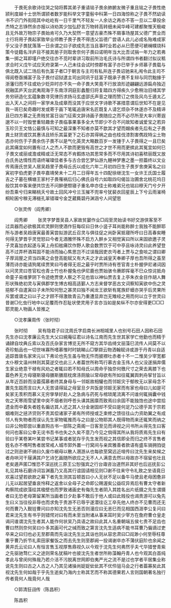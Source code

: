 <!-- { "loadSidebar": true } -->
　　于畏死余歌诗往哭之恸将葬其弟子重请铭子畏余肺腑友微子重且铭之子畏性绝颕利度越十士世所谓颕者数岁能科举文字童髫中科第一日四海惊称之子畏不然幼读书不识门外街陌其中屹屹有一日千里气不轻友一人余访之再亦不答一旦以二章投余杰特之志铮然余亦报以诗劝其少加弘舒言万物转高转细未闻华峰可建都聚惟天极峻且无外故万物宗子畏始肯可久乃大契然一意望古豪杰殊不屑事场屋其父德广贾业而士行将用子畏起家致举业师教子畏子畏不得违父旨德广尝语人此儿必成名殆难成家乎父没子畏犹落落一日余谓之曰子欲成先志当且事时业若必从巳愿便可褫襕幞烧科策今徒籍名泮庐目不接其册子则取舍奈何子畏曰诺明年当大比吾试捐一年力之若弗集一掷之耳即墐户绝交往亦不觅时辈讲习取前所治毛氏诗与所谓四书者翻讨拟议秪求合时义戊午试应天府录第一人己未往会试时傍郡有富子亦巳举于乡师慕子畏载与俱北既入试二场后有仇富子者□于朝言与主司有私并连子畏诏驰来礼闱令此主司不得阅卷亟捕富子及子畏付诏狱逮主司出同讯于廷富子既承子畏不复辩与同罚黜掾于浙藩归而不往或劝少贬异时亦不失一命子畏大笑竟不行放浪形迹翩翩远游扁舟独迈祝融匡庐天台武夷观海于东南浮洞庭彭蠡蹔归将复踏四方得疾久少愈稍治旧绪其学务穷研造化玄蕴象数寻究律历求扬马玄虚邵氏声音之理而赞订之傍及风鸟壬遁太乙出入天人之间将一家学未及成章而没其于应世文字诗歌不甚措意谓后世知不在是见我一斑巳矣奇趣时发或寄于画下笔辄追唐宋名匠既复人请乞烦杂不休遂亦不及精谛且巳四方慕之无贵贱贫富日诣门征索文辞诗画子畏随应之而不必尽所至大率兴寄遐邈不以一时毁誉重轻趣舍子畏临事果事多全大节即少不合不问故知者诚爱宝之若异玉珍贝王文恪公最慎与可知之最深重不知者亦莫不歆其才望而媢疾者先后有之子畏粪土财货或饮其惠讳且矫乐其菑更下之石亦其得祸之由也桂伐漆割害儁戕特尘土物态亦何伤于子畏余伤子畏不以是气化英灵大略数百岁一发锺于人子畏得之一且巳矣此其痛宜如何置有过人之杰人不歆而更毁有高世之才世不用而更摈此其冤宜如何巳子畏文或丽或澹或精或泛无常态不肯鍜炼功其思常多而不尽用其诗初喜秾丽既又放白氏务达情性而语终璀璨佳者多与古合尝乞梦仙游九鲤神梦惠之墨一担葢终以文业传焉唐氏世吴人居吴趋里子畏母丘氏以成化六年二月初四日生子畏岁舍庚寅名之曰寅初字伯虎更子畏卒嘉靖癸未十二月二日得年五十四配徐继沈生一女许王氏国士履吉之子墓在横塘王家村子畏罹祸后归心佛氏自号六如取四句偈旨治圃舍北桃花坞日般饮其中客来便共饮去不问醉便颓寝子重名申亦佳士称难弟兄也铭曰穆天门兮夕开纷吾乘兮归来睇桃夭兮故土回风冲兮兰玉摧不兜率兮犹裴衣回星辰上下兮云雨漼椅桐轮囷兮稼无滞穟孔翠错璨兮金芝葳蕤碧丹渊涵兮人间望思 

　　○张灵传（阎秀卿） 

　　阎秀卿 
　　张灵字梦晋吴县人家故贫窭作业□阎至灵始读书好交游侠客至不过具器而必欲极其欢灵醉则使酒作狂每叹曰日休小竖子耳尚能称醉士我独不能醉耶所与游者吴趋唐寅最善寅尝拟游武丘召灵与俱往促之尚卧寅抵寝所呼曰日高春矣睡何得无梦晋乎灵觉怒曰今者无酒雅怀殊不启方入醉乡又相觉寅曰所以来固欲邀子灵子灵喜加衣起遂与寅上舟扣舷痛饮作野人歌会数贾饮于可中亭且咏诗灵曰此养望登高不过弄杯酒耳固不能诗而抽心焦思岂不过误哉因吏衣丏者上贾与之食啖之谓曰卿子厚润屋之资当四美之会登高能赋又有大夫之才此诚皇天奉卿子厚也吾所得之虽至薄而诗亦能请狗尾续贾笑曰丏者得无诳之最乎时贾所诗有苍官青士朴握伊尼诸词因以问灵灵曰苍官松也青士竹也朴握兔也伊尼鹿也贾始骇令赓即挥毫不巳众惊诧抵舟命童子易维萝阴下令迹绝贾使人察之不见也皆以神仙贾去复上亭朱衣金目作胡人舞形状殊绝初灵与寅俱郡学生博古相高适鄞人方志来督学恶古文词察知寅欲中伤之灵挹郁不自遣寅曰子未所知何愁之甚灵曰独不闻龙王欲斩有尾族虾蟆亦哭乎后灵果所斥罢或谓之曰以子之才顾不得激致青云乃重遭显弃岂无雉经之用而何以立于世灵曰昔谢□化虫行地中以足覆而作忍耻状使灵用子言亦当如是矣纵不尔亦安得更□□□耶灵能人物画人皆推之 

　　○沈孝廉周传（张时彻） 

　　张时彻 
　　吴有隐君子曰沈周氏字启南长洲相城里人也别号石田人因称石田先生亦曰沈孝廉云先生大父曰絸庵征君以诗名江南而先生世其家学亡他勤也而精于诵肄自坟典丘索以及百氏杂家言博览无所不窥方其华齿绮文丽藻巳流传人间莫不以奇珍魁品也一切世味寡所嗜慕惟时时姚睇山□擥撷云物洒翰赋诗或游于丹青以自适追踪晋唐名家宋元以下弗论也先生虽与物无忤而披襟吐赤者十不一二惟吴少宰宽都太仆穆文温州林则其莫逆交也此三人者葢世所称笃行慕古金玉伟人也父没遂捐弃儒生家业绝意干禄有风劝之者辄曰若不知母氏以周命乎独奈何徼尺寸之荣去离膝下也葢色养无方母寝斯寝母膳斯膳扇枕席涤厕牏以常母欲有所如往辄翼舆刺舟挈甘旨以从年近百龄而没葢孺慕者终其身母与一邻妪故相驩也而邻妪灾于郁攸无以家母念不置先生跽而言曰大人无苦请得延之母室旦夕共饭是邻妪无家而有家也母曰儿如是可矣家无羡积而慕义无穷孳孳好赴人之急病与药死与棺琐尾流离不问谁何辄捐囊中钱佐之天寒雨雪望里中突不烟者则呼苍头课其囷廪而致焉曰余固不能独饱也途中尝拾遗金而中着失者姓名徧访其人还之其人分金谢固却不受曰是何足乃公德乎其于宗若姻难则之拯济贷则不责其偿诸家子弟有所师授或乏束修之馈往往山力资助翼之有成邻人有失物者而误认先生家物辄推而与之曰是公物耶其人既得物而来还辄笑而纳之曰非公物耶尝以重直购古书一部陈之斋阁一日客至见而谛视之问书所从得先生曰客何问也客曰公幸无诧书吾书也失之久矣不意乃今见之倘得其所从我将质焉先生曰有验曰乎某卷某叶某尝书记某事或者犹存乎先生发而视之其信即全而归之终不言售者姓名亦不噍呵售者居常戒人城市郭外置一行窝间与亲宾雅善者款语有盛车骑拥驺徒过之则逊谢不纳曰久废巾裾母以散人溷游从也每欲至窝远近喧传曰沈先生来矣候之者舟哄河干屦满其户乞诗乞画随所欲应之无不人人满意去然以母故亦不宿留也壮且老矣遁声匿□惟恐不深巡抚三原王公恕强宾之行台诹咨治道然非其好也后巡抚彭公礼见其咏石磨诗词旨渊蓄乃又高其行谊固请相见则□谢不往来守令礼致之坐语竟日欢喜过望若欲款之幕下者先生测其旨顿首曰小人无状不足以备牛马使且老母困惫非儿无以起居望垂哀怜释之返舍以全母子之命即公赐渥矣公益叹异焉后有曹太守者新构察院成欲藻绘其楹壁也而罗致诸画史有侮先生者阴入其姓名出片纸摄之先生谓摄者曰无恐老母第留某所当画者日夕赴事不敢后于他人或曰此贱役也谒贵游可以兔先生曰义当往役非辱也而求免于贵游不已辱乎遂潜往讫工卒先他人终亦不见曹而还无何而曹乃入觐铨曹问曰亦知沈先生无恙否则漫应曰无恙巳而见相国西涯李公复问曰君来沈先生有书乎则错愕对曰有而未至当附诸从事来耳时吴少宰方在詹府曹仓皇走谒问谁谓沈先生者其人能作何状吴乃具语之故曰此其人名重朝端五侯七贵不足齿也曹曰然则奈何吴曰仆多其画可代之缄而致之第言沈先生适病不能书耳曹乃徧谪过吏卒来之曰归也必无至郡斋而先诣沈先生比其诣也则从容忠肃曰□阎渺小何至辱枉尊重乎曹乃折节礼索田家餐饭之而去先生则至郡阙一投谒谢卒亦不蒲伏庭阶也余闻之黄井氏云论曰人有恒言售玉视厚售鼎视久以今观于沈先生何弗然乎夫弋华猎誉青紫之先驱驰骛仁义之途则荣名犹稿叶也彼沈先生者世所称藻翰丹青人也今观其白首纯孝此与曾闵何殊哉乃若介洁不污脱离世网即伯夷严光之流不是过也学者平居集业称说先生则曰古之人古之人乃其见诸操尚娖娖佌佌其不优伶驵马会之行者葢寡矣此其视沈先生何如哉于乎先生逝矣乃海内士称其艺而不称其德果若人言则国朝著名独行传者竟何人哉竟何人哉 

　　○郭清狂诩传（陈昌积） 

　　陈昌积 
